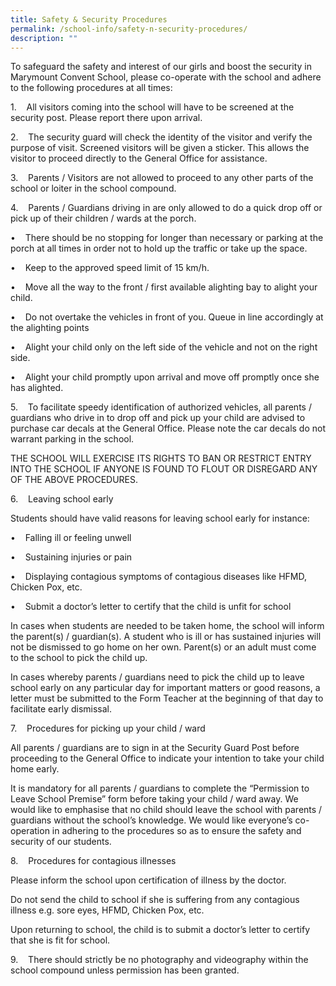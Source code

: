 ```yaml
---
title: Safety & Security Procedures
permalink: /school-info/safety-n-security-procedures/
description: ""
---
```

<p>To safeguard the safety and interest of our girls and boost the security in Marymount Convent School, please co-operate with the school and adhere to the following procedures at all times:</p>
<p>1. &nbsp; &nbsp;All visitors coming into the school will have to be screened at the security post. Please report there upon arrival.</p>
<p>2. &nbsp; &nbsp;The security guard will check the identity of the visitor and verify the purpose of visit. Screened visitors will be given a sticker. This allows the visitor to proceed directly to the General Office for assistance.</p>
<p>3. &nbsp; &nbsp;Parents / Visitors are not allowed to proceed to any other parts of the school or loiter in the school compound.</p>
<p>4. &nbsp; &nbsp;Parents / Guardians driving in are only allowed to do a quick drop off or pick up of their children / wards at the porch.</p>
<p>&bull; &nbsp; &nbsp;There should be no stopping for longer than necessary or parking at the porch at all times in order not to hold up the traffic or take up the space.</p>
<p>&bull;&nbsp; &nbsp;&nbsp;Keep to the approved speed limit of 15 km/h.</p>
<p>&bull;&nbsp; &nbsp;&nbsp;Move all the way to the front / first available alighting bay to alight your child.</p>
<p>&bull;&nbsp; &nbsp;&nbsp;Do not overtake the vehicles in front of you. Queue in line accordingly at the alighting points</p>
<p>&bull;&nbsp; &nbsp;&nbsp;Alight your child only on the left side of the vehicle and not on the right side.</p>
<p>&bull; &nbsp; &nbsp;Alight your child promptly upon arrival and move off promptly once she has alighted.</p>
<p>5. &nbsp; &nbsp;To facilitate speedy identification of authorized vehicles, all parents / guardians who drive in to drop off and pick up your child are advised to purchase car decals at the General Office. Please note the car decals do not warrant parking in the school.</p>
<p>THE SCHOOL WILL EXERCISE ITS RIGHTS TO BAN OR RESTRICT ENTRY INTO THE SCHOOL IF ANYONE IS FOUND TO FLOUT OR DISREGARD ANY OF THE ABOVE PROCEDURES.</p>
<p>6. &nbsp; &nbsp;Leaving school early</p>
<p>Students should have valid reasons for leaving school early for instance:</p>
<p>&bull; &nbsp; &nbsp;Falling ill or feeling unwell</p>
<p>&bull;&nbsp; &nbsp;&nbsp;Sustaining injuries or pain</p>
<p>&bull;&nbsp; &nbsp;&nbsp;Displaying contagious symptoms of contagious diseases like HFMD, Chicken Pox, etc.</p>
<p>&bull; &nbsp; &nbsp;Submit a doctor&rsquo;s letter to certify that the child is unfit for school</p>
<p>In cases when students are needed to be taken home, the school will inform the parent(s) / guardian(s). A student who is ill or has sustained injuries will not be dismissed to go home on her own. Parent(s) or an adult must come to the school to pick the child up.</p>
<p>In cases whereby parents / guardians need to pick the child up to leave school early on any particular day for important matters or good reasons, a letter must be submitted to the Form Teacher at the beginning of that day to facilitate early dismissal.</p>
<p>7. &nbsp; &nbsp;Procedures for picking up your child / ward</p>
<p>All parents / guardians are to sign in at the Security Guard Post before proceeding to the General Office to indicate your intention to take your child home early.</p>
<p>It is mandatory for all parents / guardians to complete the &ldquo;Permission to Leave School Premise&rdquo; form before taking your child / ward away. We would like to emphasise that no child should leave the school with parents / guardians without the school&rsquo;s knowledge. We would like everyone&rsquo;s co-operation in adhering to the procedures so as to ensure the safety and security of our students.</p>
<p>8. &nbsp; &nbsp;Procedures for contagious illnesses</p>
<p>Please inform the school upon certification of illness by the doctor.</p>
<p>Do not send the child to school if she is suffering from any contagious illness e.g. sore eyes, HFMD, Chicken Pox, etc.</p>
<p>Upon returning to school, the child is to submit a doctor&rsquo;s letter to certify that she is fit for school.</p>
<p>9. &nbsp; &nbsp;There should strictly be no photography and videography within the school compound unless permission has been granted.</p>
<p><br></p>